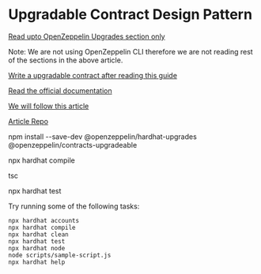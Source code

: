 # Upgradable Contract Design Pattern

[Read upto OpenZeppelin Upgrades section only](https://simpleaswater.com/upgradable-smart-contracts/)

Note: We are not using OpenZeppelin CLI therefore we are not reading rest of the sections in the above article.


[Write a upgradable contract after reading this guide](https://docs.openzeppelin.com/upgrades-plugins/1.x/writing-upgradeable)

[Read the official documentation](https://docs.openzeppelin.com/upgrades-plugins/1.x/)

[We will follow this article](https://medium.com/coinmonks/upgrading-smart-contracts-with-openzeppelin-upgrades-plugins-in-typescript-hardhat-dd5ca6d01585)

[Article Repo](https://github.com/yuichiroaoki/typescript-hardhat)

npm install --save-dev @openzeppelin/hardhat-upgrades @openzeppelin/contracts-upgradeable


npx hardhat compile

tsc

npx hardhat test




Try running some of the following tasks:

```shell
npx hardhat accounts
npx hardhat compile
npx hardhat clean
npx hardhat test
npx hardhat node
node scripts/sample-script.js
npx hardhat help
```
